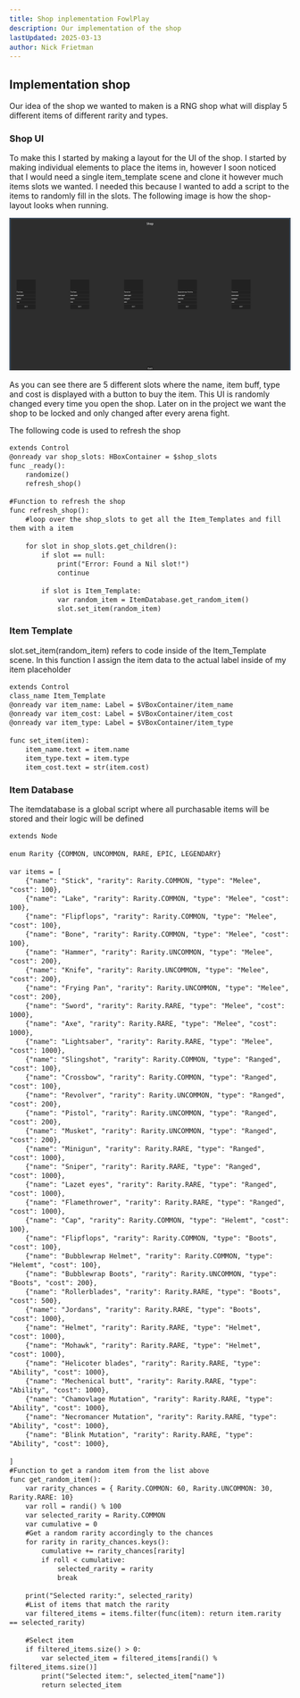 ```yaml
---
title: Shop inplementation FowlPlay
description: Our implementation of the shop
lastUpdated: 2025-03-13
author: Nick Frietman
---
```


## Implementation shop


Our idea of the shop we wanted to maken is a RNG shop what will display 5 different items of different rarity and types.

### Shop UI
To make this I started by making a layout for the UI of the shop. I started by making individual elements to place the items in, however I soon noticed that I would need a single item_template scene and clone it however much items slots we wanted. I needed this because I wanted to add a script to the items to randomly fill in the slots. The following image is how the shop-layout looks when running.

![Player shop layout](../../../../assets/shop/shop_layout.png)

As you can see there are 5 different slots where the name, item buff, type and cost is displayed with a button to buy the item. This UI is randomly changed every time you open the shop. Later on in the project we want the shop to be locked and only changed after every arena fight.

The following code is used to refresh the shop 

```gdscript
extends Control
@onready var shop_slots: HBoxContainer = $shop_slots
func _ready():
	randomize()
	refresh_shop()

#Function to refresh the shop
func refresh_shop():
	#loop over the shop_slots to get all the Item_Templates and fill them with a item
	
	for slot in shop_slots.get_children():
		if slot == null:
			print("Error: Found a Nil slot!")
			continue
			
		if slot is Item_Template:
			var random_item = ItemDatabase.get_random_item()
			slot.set_item(random_item)
```
### Item Template

slot.set_item(random_item) refers to code inside of the Item_Template scene. In this function I assign the item data to the actual label inside of my item placeholder

```gdscript
extends Control
class_name Item_Template
@onready var item_name: Label = $VBoxContainer/item_name
@onready var item_cost: Label = $VBoxContainer/item_cost
@onready var item_type: Label = $VBoxContainer/item_type

func set_item(item):
	item_name.text = item.name
	item_type.text = item.type
	item_cost.text = str(item.cost)

```

### Item Database

The itemdatabase is a global script where all purchasable items will be stored and their logic will be defined

```gdscript
extends Node

enum Rarity {COMMON, UNCOMMON, RARE, EPIC, LEGENDARY}

var items = [
	{"name": "Stick", "rarity": Rarity.COMMON, "type": "Melee", "cost": 100},
	{"name": "Lake", "rarity": Rarity.COMMON, "type": "Melee", "cost": 100},
	{"name": "Flipflops", "rarity": Rarity.COMMON, "type": "Melee", "cost": 100},
	{"name": "Bone", "rarity": Rarity.COMMON, "type": "Melee", "cost": 100},
	{"name": "Hammer", "rarity": Rarity.UNCOMMON, "type": "Melee", "cost": 200},
	{"name": "Knife", "rarity": Rarity.UNCOMMON, "type": "Melee", "cost": 200},
	{"name": "Frying Pan", "rarity": Rarity.UNCOMMON, "type": "Melee", "cost": 200},
	{"name": "Sword", "rarity": Rarity.RARE, "type": "Melee", "cost": 1000},
	{"name": "Axe", "rarity": Rarity.RARE, "type": "Melee", "cost": 1000},
	{"name": "Lightsaber", "rarity": Rarity.RARE, "type": "Melee", "cost": 1000},
	{"name": "Slingshot", "rarity": Rarity.COMMON, "type": "Ranged", "cost": 100},
	{"name": "Crossbow", "rarity": Rarity.COMMON, "type": "Ranged", "cost": 100},
	{"name": "Revolver", "rarity": Rarity.UNCOMMON, "type": "Ranged", "cost": 200},
	{"name": "Pistol", "rarity": Rarity.UNCOMMON, "type": "Ranged", "cost": 200},
	{"name": "Musket", "rarity": Rarity.UNCOMMON, "type": "Ranged", "cost": 200},
	{"name": "Minigun", "rarity": Rarity.RARE, "type": "Ranged", "cost": 1000},
	{"name": "Sniper", "rarity": Rarity.RARE, "type": "Ranged", "cost": 1000},
	{"name": "Lazet eyes", "rarity": Rarity.RARE, "type": "Ranged", "cost": 1000},
	{"name": "Flamethrower", "rarity": Rarity.RARE, "type": "Ranged", "cost": 1000},
	{"name": "Cap", "rarity": Rarity.COMMON, "type": "Helemt", "cost": 100},
	{"name": "Flipflops", "rarity": Rarity.COMMON, "type": "Boots", "cost": 100},
	{"name": "Bubblewrap Helmet", "rarity": Rarity.COMMON, "type": "Helemt", "cost": 100},
	{"name": "Bubblewrap Boots", "rarity": Rarity.UNCOMMON, "type": "Boots", "cost": 200},
	{"name": "Rollerblades", "rarity": Rarity.RARE, "type": "Boots", "cost": 500},
	{"name": "Jordans", "rarity": Rarity.RARE, "type": "Boots", "cost": 1000},
	{"name": "Helmet", "rarity": Rarity.RARE, "type": "Helmet", "cost": 1000},
	{"name": "Mohawk", "rarity": Rarity.RARE, "type": "Helmet", "cost": 1000},
	{"name": "Helicoter blades", "rarity": Rarity.RARE, "type": "Ability", "cost": 1000},
	{"name": "Mechenical butt", "rarity": Rarity.RARE, "type": "Ability", "cost": 1000},
	{"name": "Chamovlage Mutation", "rarity": Rarity.RARE, "type": "Ability", "cost": 1000},
	{"name": "Necromancer Mutation", "rarity": Rarity.RARE, "type": "Ability", "cost": 1000},
	{"name": "Blink Mutation", "rarity": Rarity.RARE, "type": "Ability", "cost": 1000},
	
]
#Function to get a random item from the list above
func get_random_item():
	var rarity_chances = { Rarity.COMMON: 60, Rarity.UNCOMMON: 30, Rarity.RARE: 10}
	var roll = randi() % 100
	var selected_rarity = Rarity.COMMON
	var cumulative = 0
	#Get a random rarity accordingly to the chances
	for rarity in rarity_chances.keys():
		cumulative += rarity_chances[rarity]
		if roll < cumulative:
			selected_rarity = rarity
			break
			
	print("Selected rarity:", selected_rarity)
	#List of items that match the rarity
	var filtered_items = items.filter(func(item): return item.rarity == selected_rarity)
			
	#Select item
	if filtered_items.size() > 0:
		var selected_item = filtered_items[randi() % filtered_items.size()]
		print("Selected item:", selected_item["name"])
		return selected_item
		
			
```



